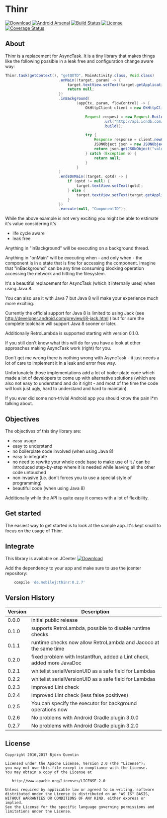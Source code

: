 # Thinr

[![Download](https://api.bintray.com/packages/bjoernq/maven/thinr/images/download.svg) ](https://bintray.com/bjoernq/maven/thinr/_latestVersion) [![Android Arsenal](https://img.shields.io/badge/Android%20Arsenal-Thinr-green.svg?style=true)](https://android-arsenal.com/details/1/3645) [![Build Status](https://travis-ci.org/bjoernQ/thinr.svg?branch=master)](https://travis-ci.org/bjoernQ/thinr) [![License](https://img.shields.io/badge/license-Apache%202-green.svg?style=flat)](https://github.com/bjoernQ/thinr/blob/master/LICENSE.txt) [![Coverage Status](https://coveralls.io/repos/github/bjoernQ/thinr/badge.svg?branch=master)](https://coveralls.io/github/bjoernQ/thinr?branch=master)

 
## About

Thinr is a replacement for AsyncTask. It is a tiny library that makes things like the following possible in a leak free and configuration change aware way:

```java
Thinr.task(getContext(), "getQOTD", MainActivity.class, Void.class)
                        .onMain((target, param) -> {
                            target.textView.setText(target.getApplicationContext().getString(R.string.loading_message));
                            return null;
                        })
                        .inBackground(
                                (appCtx, param, flowControl) -> {
                                    OkHttpClient client = new OkHttpClient();

                                    Request request = new Request.Builder()
                                            .url("http://api.icndb.com/jokes/random")
                                            .build();

                                    try {
                                        Response response = client.newCall(request).execute();
                                        JSONObject json = new JSONObject(response.body().string());
                                        return json.getJSONObject("value").getString("joke");
                                    } catch (Exception e) {
                                        return null;
                                    }
                                }
                        )
                        .endsOnMain((target, qotd) -> {
                            if (qotd != null) {
                                target.textView.setText(qotd);
                            } else {
                                target.textView.setText(target.getApplicationContext().getString(R.string.error_message));
                            }
                        })
                        .execute(null, "ComponentID");
```

While the above example is not very exciting you might be able to estimate it's value considering it's

- life cycle aware
- leak free

Anything in "inBackground" will be executing on a background thread.

Anything in "onMain" will be executing when - and only when - the component is in a state that is fine for accessing the component.
Imagine that "inBackground" can be any time consuming blocking operation accessing the network and hitting the filesystem.

It's a beautiful replacement for AsyncTask (which it internally uses) when using Java 8.

You can also use it with Java 7 but Java 8 will make your experience much more exciting.

Currently the official support for Java 8 is limited to using Jack (see http://developer.android.com/preview/j8-jack.html ) but for sure the complete toolchain will support Java 8 sooner or later.

Additionally RetroLambda is supported starting with version 0.1.0.

If you still don't know what this will do for you have a look at other approaches making AsyncTask work (right) for you.

Don't get me wrong there is nothing wrong with AsyncTask - it just needs a lot of care to implement it in a leak and error free way.

Unfortunately those implementations add a lot of boiler plate code which made a lot of developers to come up with alternative solutions (which are also not easy to understand and do it right - and most of the time the code will look just ugly, hard to understand and hard to maintain).

If you ever did some non-trivial Android app you should know the pain I*m talking about.

## Objectives

The objectives of this tiny library are:

- easy usage
- easy to understand
- no boilerplate code involved (when using Java 8)
- easy to integrate
- no need to rewrite your whole code base to make use of it / can be introduced step-by-step where it is needed while leaving all the other code untouched
- non invasive (i.e. don't forces you to use a special style of programming)
- beautiful code (when using Java 8)

Additionally while the API is quite easy it comes with a lot of flexibility.

## Get started

The easiest way to get started is to look at the sample app. It's kept small to focus on the usage of Thinr.

## Integrate

This library is available on JCenter [ ![Download](https://api.bintray.com/packages/bjoernq/maven/thinr/images/download.svg) ](https://bintray.com/bjoernq/maven/thinr/_latestVersion)

Add the dependency to your app and make sure to use the jcenter repository:

```groovy
    compile 'de.mobilej:thinr:0.2.7'
```

## Version History

Version|Description|
|-------|-----------|
|0.0.0|initial public release|
|0.1.0|supports RetroLambda, possible to disable runtime checks|
|0.1.1|runtime checks now allow RetroLambda and Jacoco at the same time|
|0.2.0|fixed problem with InstantRun, added a Lint check, added more JavaDoc|
|0.2.1|whitelist serialVersionUID as a safe field for Lambdas|
|0.2.2|whitelist serialVersionUID as a safe field for Lambdas|
|0.2.3|Improved Lint check|
|0.2.4|Improved Lint check (less false positives)|
|0.2.5|You can specify the executor for background operations now|
|0.2.6|No problems with Android Gradle plugin 3.0.0|
|0.2.7|No problems with Android Gradle plugin 3.2.0|

## License

```
Copyright 2016,2017 Björn Quentin

Licensed under the Apache License, Version 2.0 (the "License");
you may not use this file except in compliance with the License.
You may obtain a copy of the License at

   http://www.apache.org/licenses/LICENSE-2.0

Unless required by applicable law or agreed to in writing, software
distributed under the License is distributed on an "AS IS" BASIS,
WITHOUT WARRANTIES OR CONDITIONS OF ANY KIND, either express or implied.
See the License for the specific language governing permissions and
limitations under the License.
```
